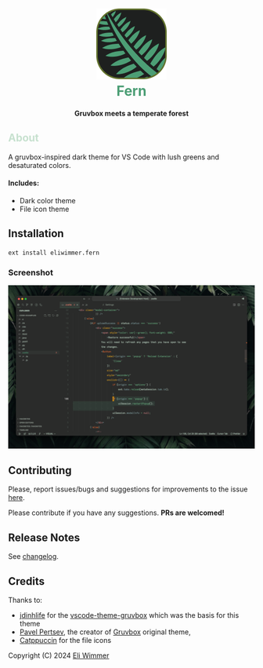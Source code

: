 <h1 align="center" style="color: #4C9E75">
  <br>
  <a href="https://marketplace.visualstudio.com/items?itemName=eliwimmer.fern">
    <img src="https://raw.githubusercontent.com/EliWimmer/vscode-theme-fern/master/images/icon.png">
  </a>
  <br>
  Fern
  <br>
</h1>

<h4 align="center">Gruvbox meets a temperate forest</h4>

<h2 style="color: #C7E1CF">About</h2>

A gruvbox-inspired dark theme for VS Code with lush greens and desaturated colors.
#### Includes:
- Dark color theme
- File icon theme

## Installation

```
ext install eliwimmer.fern
```
### Screenshot

<img src="https://raw.githubusercontent.com/EliWimmer/vscode-theme-fern/master/images/image1.png">

## Contributing

Please, report issues/bugs and suggestions for improvements to the issue [here](https://github.com/eliwimmer/vscode-theme-fern/issues).

Please contribute if you have any suggestions. **PRs are welcomed!** 

## Release Notes

See [changelog](CHANGELOG.md).

## Credits

Thanks to:
  - [jdinhlife](https://github.com/jdinhlife) for the [vscode-theme-gruvbox](https://github.com/jdinhify/vscode-theme-gruvbox) which was the basis for this theme
  - [Pavel Pertsev](https://github.com/morhetz), the creator of [Gruvbox](https://github.com/morhetz/Gruvbox) original theme, 
  - [Catppuccin](https://github.com/catppuccin/vscode) for the file icons

Copyright (C) 2024 [Eli Wimmer](https://github.com/eliwimmer)

